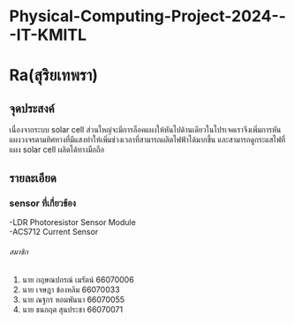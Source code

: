 # Physical-Computing-Project-2024---IT-KMITL
# Ra(สุริยเทพรา)
## จุดประสงค์
เนื่องจากระบบ solar cell ส่วนใหญ่จะมีการล็อคแผงให้หันไปด้านเดียวในโปรเจคเราจึงเพิ่มการหันแผงวงจรตามทิศทางที่มีแสงทำให้เพิ่มช่วงเวลาที่สามารถผลิตไฟฟ้าได้มากขึ้น และสามารถดูกระแสไฟที่แผง solar cell ผลิตได้ทางมือถือ
## รายละเอียด
### sensor ที่เกี่ยวข้อง
-LDR Photoresistor Sensor Module<br>
-ACS712 Current Sensor

###### สมาชิก
1. นาย กฤษณปกรณ์ เมรัตน์ 66070006
2. นาย เจษฎา ข้องหลิม 66070033
3. นาย ณฐกร หอมพันนา 66070055
4. นาย ธนกฤต สุนประชา 66070071 
